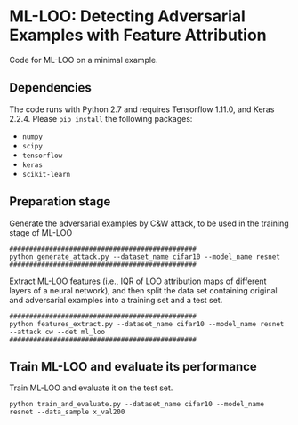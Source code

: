 # ML-LOO: Detecting Adversarial Examples with Feature Attribution

Code for ML-LOO on a minimal example.

## Dependencies
The code runs with Python 2.7 and requires Tensorflow 1.11.0, and Keras 2.2.4. Please `pip install` the following packages:
- `numpy`
- `scipy`
- `tensorflow` 
- `keras`
- `scikit-learn`

## Preparation stage
Generate the adversarial examples by C&W attack, to be used in the training stage of ML-LOO

```shell
###############################################
python generate_attack.py --dataset_name cifar10 --model_name resnet
###############################################
```

Extract ML-LOO features (i.e., IQR of LOO attribution maps of different layers of a neural network), and then split the data set containing original and adversarial examples into a training set and a test set. 

```shell
###############################################
python features_extract.py --dataset_name cifar10 --model_name resnet --attack cw --det ml_loo
###############################################
```

## Train ML-LOO and evaluate its performance
Train ML-LOO and evaluate it on the test set.
```shell
python train_and_evaluate.py --dataset_name cifar10 --model_name resnet --data_sample x_val200
```















 
